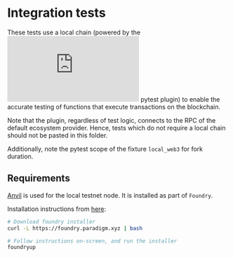 # Integration tests

These tests use a local chain (powered by the ![ape-test](https://docs.apeworx.io/ape/stable/userguides/testing.html) pytest plugin) to enable the accurate testing of functions that execute transactions on the blockchain.

Note that the plugin, regardless of test logic, connects to the RPC of the default ecosystem provider. Hence, tests which do not require a local chain should not be pasted in this folder.

Additionally, note the pytest scope of the fixture `local_web3` for fork duration.

## Requirements

[Anvil](https://www.alchemy.com/dapps/foundry-anvil) is used for the local testnet node. It is installed as part of `Foundry`.

Installation instructions from [here](https://book.getfoundry.sh/getting-started/installation):

```bash
# Download foundry installer
curl -L https://foundry.paradigm.xyz | bash 

# Follow instructions on-screen, and run the installer
foundryup
```
